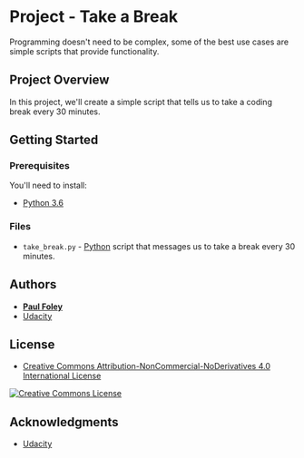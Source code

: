 # Project - Take a Break

Programming doesn't need to be complex, some of the best use cases are simple scripts that provide functionality.


## Project Overview

In this project, we'll create a simple script that tells us to take a coding break every 30 minutes.


## Getting Started

### Prerequisites
You'll need to install:

* [Python 3.6](https://www.python.org/)

### Files

* `take_break.py` - [Python](https://www.python.org/) script that messages us to take a break every 30 minutes.


## Authors

* **[Paul Foley](https://github.com/paulfoley)**
* [Udacity](https://www.udacity.com/)


## License

* <a rel="license" href="https://creativecommons.org/licenses/by-nc-nd/4.0/"> Creative Commons Attribution-NonCommercial-NoDerivatives 4.0 International License</a>

<a rel="license" href="https://creativecommons.org/licenses/by-nc-nd/4.0/">
	<img alt="Creative Commons License" style="border-width:0" src="https://i.creativecommons.org/l/by-nc-nd/4.0/88x31.png" />
</a>


## Acknowledgments

* [Udacity](https://www.udacity.com/)
